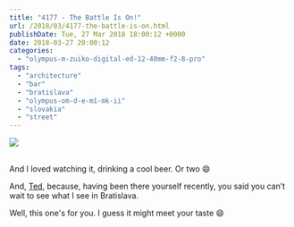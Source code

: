 ```yaml
---
title: "4177 - The Battle Is On!"
url: /2018/03/4177-the-battle-is-on.html
publishDate: Tue, 27 Mar 2018 18:00:12 +0000
date: 2018-03-27 20:00:12
categories: 
  - "olympus-m-zuiko-digital-ed-12-40mm-f2-8-pro"
tags: 
  - "architecture"
  - "bar"
  - "bratislava"
  - "olympus-om-d-e-m1-mk-ii"
  - "slovakia"
  - "street"
---
```

<div class="container">
<div class="center"><a target="_blank" href="https://d25zfm9zpd7gm5.cloudfront.net/1200x1200/2017/20170605_143404_lr.jpg"><img class="webfeedsFeaturedVisual" src="https://d25zfm9zpd7gm5.cloudfront.net/0600x0600/2017/20170605_143404_lr.jpg" /></a></div>
</div>
<br />

And I loved watching it, drinking a cool beer. Or two 😄

And, <a href="http://imagefiction.blogspot.com/" rel="noopener" target="_blank">Ted</a>, because, having been there yourself recently, you said you can’t wait to see what I see in Bratislava. 

Well, this one's for you. I guess it might meet your taste 😄
